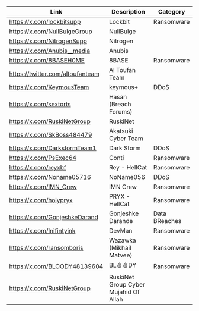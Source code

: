 |Link| Description | Category |
| ------ | ------ | ------ |
|https://x.com/lockbitsupp| Lockbit | Ransomware |
|https://x.com/NullBulgeGroup| NullBulge | |
|https://x.com/NitrogenSupp| Nitrogen | |
|https://x.com/Anubis__media| Anubis | |
|https://x.com/8BASEH0ME| 8BASE | Ransomware |
|https://twitter.com/altoufanteam | Al Toufan Team | |
|https://x.com/KeymousTeam| keymous+ | DDoS |
|https://x.com/sextorts| Hasan (Breach Forums) | |
|https://x.com/RuskiNetGroup| RuskiNet | |
|https://x.com/SkBoss484479| Akatsuki Cyber Team | |
|https://x.com/DarkstormTeam1| Dark Storm | DDoS |
|https://x.com/PsExec64| Conti | Ransomware |
|https://x.com/reyxbf| Rey - HellCat | Ransomware |
|https://x.com/Noname05716| NoName056 | DDoS |
|https://x.com/IMN_Crew| IMN Crew | Ransomware |
|https://x.com/holypryx| PRYX - HellCat | Ransomware |
|https://x.com/GonjeshkeDarand| Gonjeshke Darande | Data BReaches |
|https://x.com/Inifintyink| DevMan | Ransomware |
|https://x.com/ransomboris| Wazawka  (Mikhail Matvee) | Ransomware |
|https://x.com/BLOODY48139604| BL🩸🩸DY | Ransomware |
|https://x.com/RuskiNetGroup| RuskiNet Group Cyber Mujahid Of Allah | |
